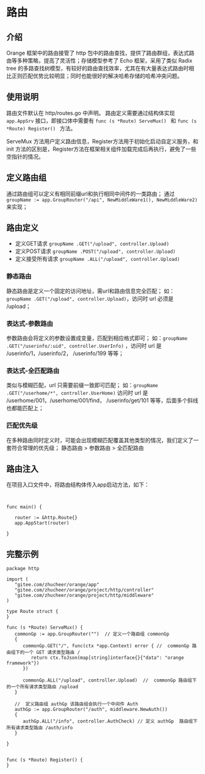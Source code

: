 # 路由
## 介绍
Orange 框架中的路由接管了 http 包中的路由查找，提供了路由群组，表达式路由等多种策略，提高了灵活性；存储模型参考了 Echo 框架，采用了类似 Radix tree 的多路查找树模型，有较好的路由查找效率，尤其在有大量表达式路由时相比正则匹配优势比较明显；同时也能很好的解决哈希存储的哈希冲突问题。

## 使用说明
路由文件默认在 http/routes.go 中声明。
路由定义需要通过结构体实现 `app.AppSrv` 接口，即接口体中需要有 `func (s *Route) ServeMux() ` 和 `func (s *Route) Register() `  方法。

ServeMux 方法用户定义路由信息，Register方法用于初始化启动自定义服务，和 init 方法的区别是，Register方法在框架相关组件加载完成后再执行，避免了一些空指针的情况。

## 定义路由组
通过路由组可以定义有相同前缀url和执行相同中间件的一类路由；
通过 `groupName := app.GroupRouter("/api", NewMiddleWare1(), NewMiddleWare2)` 来实现；

## 路由定义
* 定义GET请求  `groupName .GET("/upload", controller.Upload)`
* 定义POST请求  `groupName .POST("/upload", controller.Upload)`
* 定义接受所有请求  `groupName .ALL("/upload", controller.Upload)`

### 静态路由
静态路由是定义一个固定的访问地址，需url和路由信息完全匹配；
如：`groupName .GET("/upload", controller.Upload)`，访问时 url 必须是 /upload；
### 表达式-参数路由
参数路由会将定义的参数设置成变量，匹配到相应格式即可；
如：`groupName .GET("/userinfo/:uid", controller.UserInfo)` ，访问时 url 是 /userinfo/1，/userinfo/2， /userinfo/199 等等；

### 表达式-全匹配路由
类似与模糊匹配，url 只需要前缀一致即可匹配；
如：`groupName .GET("/userhome/*", controller.UserHome)`
访问时 url 是 /userhome/001，/userhome/001/find， /userinfo/get/101 等等，后面多个斜线也都能匹配上；

### 匹配优先级
在多种路由同时定义时，可能会出现模糊匹配覆盖其他类型的情况，我们定义了一套符合常理的优先级；
静态路由 > 参数路由 > 全匹配路由

## 路由注入
在项目入口文件中，将路由结构体传入app启动方法，如下：
```


func main() {

   router := &http.Route{}
   app.AppStart(router)

}

```

## 完整示例

```
package http

import (
   "gitee.com/zhucheer/orange/app"
   "gitee.com/zhucheer/orange/project/http/controller"
   "gitee.com/zhucheer/orange/project/http/middleware"
)

type Route struct {
}

func (s *Route) ServeMux() {
   commonGp := app.GroupRouter("")  // 定义一个路由组 commonGp
   {
      commonGp.GET("/", func(ctx *app.Context) error { //  commonGp 路由组下的一个 GET 请求类型路由 / 
         return ctx.ToJson(map[string]interface{}{"data": "orange framework"})
      })

      commonGp.ALL("/upload", controller.Upload)  //  commonGp 路由组下的一个所有请求类型路由 /upload 
   }

   //  定义路由组 authGp 该路由组会执行一个中间件 Auth 
   authGp := app.GroupRouter("/auth", middleware.NewAuth())
   {
      authGp.ALL("/info", controller.AuthCheck) // 定义 authGp  路由组下所有请求类型路由 /auth/info
   }

}


func (s *Route) Register() {
}

```